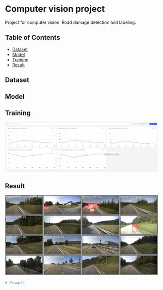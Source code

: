 # Computer vision project
Project for computer vision. Road damage detection and labeling.



## Table of Contents
- [Dataset](#Dataset)
- [Model](#Model)
- [Training](#Training)
- [Result](#Result)

## Dataset


## Model

## Training

![Training](./training.png)

## Result

[![Project Video](./runs/detect/val/val_batch0_labels.jpg)](https://www.youtube.com/watch?v=m9fH9OWn8YM)

```bash
# Example 

